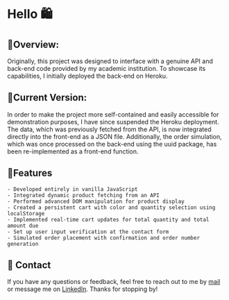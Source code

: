# Hello 🛍️

## 🛒Overview:
Originally, this project was designed to interface with a genuine API and back-end code provided by my academic institution. To showcase its capabilities, I initially deployed the back-end on Heroku.

## 🛒Current Version:
In order to make the project more self-contained and easily accessible for demonstration purposes, I have since suspended the Heroku deployment. The data, which was previously fetched from the API, is now integrated directly into the front-end as a JSON file. Additionally, the order simulation, which was once processed on the back-end using the uuid package, has been re-implemented as a front-end function.

## 🛒Features
    - Developed entirely in vanilla JavaScript
    - Integrated dynamic product fetching from an API
    - Performed advanced DOM manipulation for product display
    - Created a persistent cart with color and quantity selection using localStorage
    - Implemented real-time cart updates for total quantity and total amount due
    - Set up user input verification at the contact form
    - Simulated order placement with confirmation and order number generation

## 💟 Contact

If you have any questions or feedback, feel free to reach out to me by [mail](fannylestar@icloud.com) or message me on [LinkedIn](www.linkedin.com/in/fannilestar). Thanks for stopping by! 

